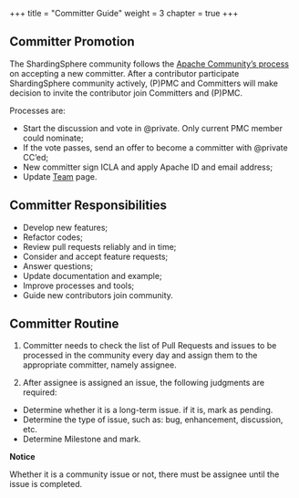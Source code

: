 +++
title = "Committer Guide"
weight = 3
chapter = true
+++

## Committer Promotion

The ShardingSphere community follows the [Apache Community’s process](http://community.apache.org/newcommitter.html) on accepting a new committer.
After a contributor participate ShardingSphere community actively, (P)PMC and Committers will make decision to invite the contributor join Committers and (P)PMC.

Processes are:

 - Start the discussion and vote in @private. Only current PMC member could nominate;
 - If the vote passes, send an offer to become a committer with @private CC’ed;
 - New committer sign ICLA and apply Apache ID and email address;
 - Update [Team](/en/team/) page.

## Committer Responsibilities

 - Develop new features;
 - Refactor codes;
 - Review pull requests reliably and in time;
 - Consider and accept feature requests;
 - Answer questions;
 - Update documentation and example;
 - Improve processes and tools;
 - Guide new contributors join community.


##  Committer Routine

1. Committer needs to check the list of Pull Requests and issues to be processed in the community every day and assign them to the appropriate committer, namely assignee.

2. After assignee is assigned an issue, the following judgments are required:

 - Determine whether it is a long-term issue. if it is, mark as pending.
 - Determine the type of issue, such as: bug, enhancement, discussion, etc.
 - Determine Milestone and mark.

**Notice**

Whether it is a community issue or not, there must be assignee until the issue is completed.
